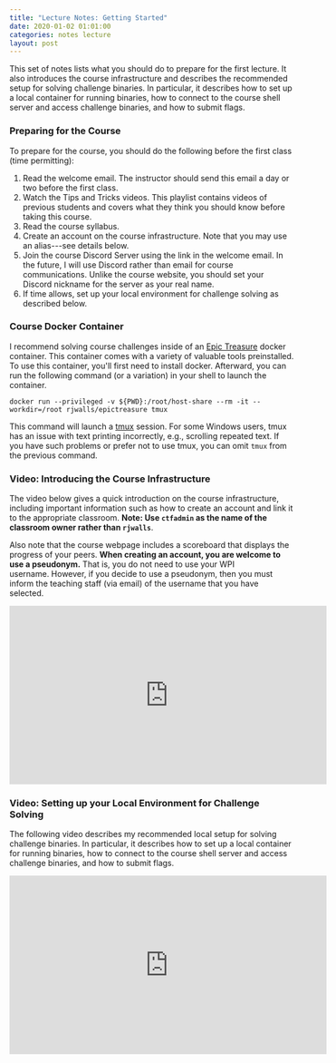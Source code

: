 ```yaml
---
title: "Lecture Notes: Getting Started"
date: 2020-01-02 01:01:00
categories: notes lecture 
layout: post
---
```


This set of notes lists what you should do to prepare for the first lecture. It
also introduces the course infrastructure and describes the recommended setup
for solving challenge binaries. In particular, it describes how to set up a
local container for running binaries, how to connect to the course shell server
and access challenge binaries, and how to submit flags.


### Preparing for the Course

To prepare for the course, you should do the following before the first class (time permitting):

 1. Read the welcome email. The instructor should send this email a day or two before the first class. 
 2. Watch the Tips and Tricks videos. This playlist contains videos of previous students and covers what they think you should know before taking this course.
 3. Read the course syllabus. 
 4. Create an account on the course infrastructure. Note that you may use an alias---see details below.
 5. Join the course Discord Server using the link in the welcome email. In the future, I will use Discord rather than email for course communications. Unlike the course website, you should set your Discord nickname for the server as your real name.
 6. If time allows, set up your local environment for challenge solving as described below.

### Course Docker Container

I recommend solving course challenges inside of an [Epic
Treasure](https://github.com/rjwalls/EpicTreasure) docker container. This
container comes with a variety of valuable tools preinstalled.  To use this
container, you'll first need to install docker. Afterward, you can run the
following command (or a variation) in your shell to launch the container. 

```
docker run --privileged -v ${PWD}:/root/host-share --rm -it --workdir=/root rjwalls/epictreasure tmux
```

This command will launch a [tmux](https://github.com/tmux/tmux/wiki) session.
For some Windows users, tmux has an issue with text printing incorrectly, e.g.,
scrolling repeated text. If you have such problems or prefer not to use tmux,
you can omit `tmux` from the previous command. 

### Video: Introducing the Course Infrastructure

The video below gives a quick introduction on the course infrastructure,
including important information such as how to create an account and link it to
the appropriate classroom. **Note: Use `ctfadmin` as the name of the classroom
owner rather than `rjwalls`**.

Also note that the course webpage includes a scoreboard that displays the
progress of your peers. **When creating an account, you are welcome to use a
pseudonym.** That is, you do not need to use your WPI username. However, if you
decide to use a pseudonym, then you must inform the teaching staff (via email)
of the username that you have selected. 

<iframe width="560" height="315" src="https://www.youtube.com/embed/ncetH_pBTeg" frameborder="0" allow="accelerometer; autoplay; encrypted-media; gyroscope; picture-in-picture" allowfullscreen></iframe>


### Video: Setting up your Local Environment for Challenge Solving

The following video describes my recommended local setup for solving challenge
binaries. In particular, it describes how to set up a local container for
running binaries, how to connect to the course shell server and access
challenge binaries, and how to submit flags.

<iframe width="560" height="315" src="https://www.youtube.com/embed/hDTuJGkkG2c" frameborder="0" allow="accelerometer; autoplay; encrypted-media; gyroscope; picture-in-picture" allowfullscreen></iframe>


